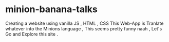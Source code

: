 # minion-banana-talks
Creating a website using vanilla JS , HTML , CSS
This Web-App is Tranlate whatever into the Minions language , This seems pretty funny naah , Let's Go and Explore this site .
